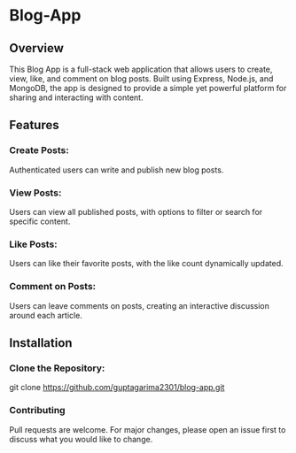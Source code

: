 # Blog-App

## Overview
This Blog App is a full-stack web application that allows users to create, view, like, and comment on blog posts. Built using Express, Node.js, and MongoDB, the app is designed to provide a simple yet powerful platform for sharing and interacting with content.

## Features

### Create Posts: 
Authenticated users can write and publish new blog posts.
### View Posts: 
Users can view all published posts, with options to filter or search for specific content.
### Like Posts:
Users can like their favorite posts, with the like count dynamically updated.
### Comment on Posts:
Users can leave comments on posts, creating an interactive discussion around each article.

## Installation

### Clone the Repository:

git clone https://github.com/guptagarima2301/blog-app.git

### Contributing
Pull requests are welcome. For major changes, please open an issue first to discuss what you would like to change.
